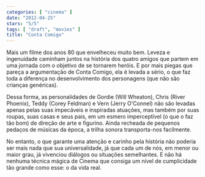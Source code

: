 ```yaml
---
categories: [ "cinema" ]
date: "2012-04-25"
stars: "5/5"
tags: [ "draft", "movies" ]
title: "Conta Comigo"
---
```

Mais um filme dos anos 80 que envelheceu muito bem. Leveza e ingenuidade
caminham juntos na história dos quatro amigos que partem em uma jornada
com o objetivo de se tornarem heróis. E por mais piegas que pareça a
argumentação de Conta Comigo, ela é levada a sério, o que faz toda
a diferença no desenvolvimento dos personagens (que não são crianças
genéricas).

Dessa forma, as personalidades de Gordie (Will Wheaton), Chris (River
Phoenix), Teddy (Corey Feldman) e Vern (Jerry O'Connel) não são levadas
apenas pelas suas impecáveis e inspiradas atuações, mas também por
suas roupas, suas casas e seus pais, em um esmero imperceptível (o
que o faz tão bom) de direção de arte e figurino. Ainda recheada de
pequenos pedaços de músicas da época, a trilha sonora transporta-nos
facilmente.

No entanto, o que garante uma atenção e carinho pela história
não poderia ser mais nada que sua universalidade, já que cada um de
nós, em menor ou maior grau, já vivenciou diálogos ou situações
semelhantes. E não há nenhuma técnica mágica de Cinema que consiga
um nível de cumplicidade tão grande como esse: o da vida real.

